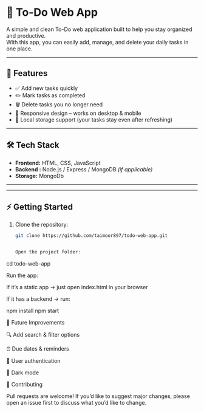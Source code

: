 # 📝 To-Do Web App

A simple and clean To-Do web application built to help you stay organized and productive.  
With this app, you can easily add, manage, and delete your daily tasks in one place.  

---

## 🚀 Features

- ✅ Add new tasks quickly  
- ✏️ Mark tasks as completed  
- 🗑️ Delete tasks you no longer need  
- 📱 Responsive design – works on desktop & mobile  
- 💾 Local storage support (your tasks stay even after refreshing)  

---

## 🛠️ Tech Stack

- **Frontend:** HTML, CSS, JavaScript  
- **Backend :** Node.js / Express / MongoDB *(if applicable)*  
- **Storage:** MongoDb  

---



---

## ⚡ Getting Started

1. Clone the repository:
   ```bash
   git clone https://github.com/taimoor897/todo-web-app.git


   Open the project folder:

cd todo-web-app


Run the app:

If it’s a static app → just open index.html in your browser

If it has a backend → run:

npm install
npm start

📌 Future Improvements

🔍 Add search & filter options

⏰ Due dates & reminders

👥 User authentication

🌙 Dark mode

🤝 Contributing

Pull requests are welcome! If you’d like to suggest major changes, please open an issue first to discuss what you’d like to change.








